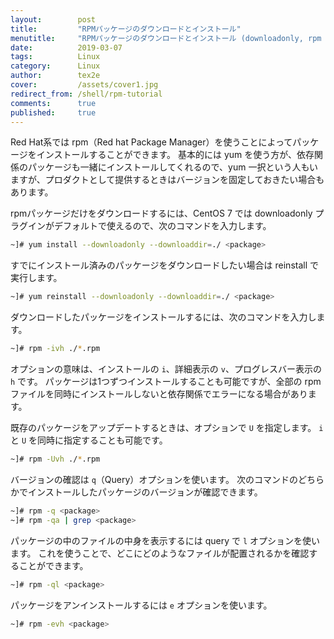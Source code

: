 ```yaml
---
layout:        post
title:         "RPMパッケージのダウンロードとインストール"
menutitle:     "RPMパッケージのダウンロードとインストール (downloadonly, rpm -i / -ql)"
date:          2019-03-07
tags:          Linux
category:      Linux
author:        tex2e
cover:         /assets/cover1.jpg
redirect_from: /shell/rpm-tutorial
comments:      true
published:     true
---
```


Red Hat系では rpm（Red hat Package Manager）を使うことによってパッケージをインストールすることができます。
基本的には yum を使う方が、依存関係のパッケージも一緒にインストールしてくれるので、yum 一択という人もいますが、プロダクトとして提供するときはバージョンを固定しておきたい場合もあります。

rpmパッケージだけをダウンロードするには、CentOS 7 では downloadonly プラグインがデフォルトで使えるので、次のコマンドを入力します。

```bash
~]# yum install --downloadonly --downloaddir=./ <package>
```

すでにインストール済みのパッケージをダウンロードしたい場合は reinstall で実行します。

```bash
~]# yum reinstall --downloadonly --downloaddir=./ <package>
```

ダウンロードしたパッケージをインストールするには、次のコマンドを入力します。

```bash
~]# rpm -ivh ./*.rpm
```

オプションの意味は、インストールの `i`、詳細表示の `v`、プログレスバー表示の `h` です。
パッケージは1つずつインストールすることも可能ですが、全部の rpm ファイルを同時にインストールしないと依存関係でエラーになる場合があります。

既存のパッケージをアップデートするときは、オプションで `U` を指定します。
`i` と `U` を同時に指定することも可能です。

```bash
~]# rpm -Uvh ./*.rpm
```

バージョンの確認は `q`（Query）オプションを使います。
次のコマンドのどちらかでインストールしたパッケージのバージョンが確認できます。

```bash
~]# rpm -q <package>
~]# rpm -qa | grep <package>
```

パッケージの中のファイルの中身を表示するには query で `l` オプションを使います。
これを使うことで、どこにどのようなファイルが配置されるかを確認することができます。

```bash
~]# rpm -ql <package>
```

パッケージをアンインストールするには `e` オプションを使います。

```bash
~]# rpm -evh <package>
```
